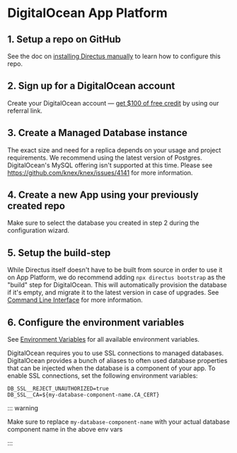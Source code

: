 # DigitalOcean App Platform

## 1. Setup a repo on GitHub

See the doc on [installing Directus manually](/self-hosted/installation/manual/) to learn how to configure this repo.

## 2. Sign up for a DigitalOcean account

Create your DigitalOcean account — [get $100 of free credit](https://m.do.co/c/4c0b6062c16e) by using our referral link.

## 3. Create a Managed Database instance

The exact size and need for a replica depends on your usage and project requirements. We recommend using the latest
version of Postgres. DigitalOcean's MySQL offering isn't supported at this time. Please see
https://github.com/knex/knex/issues/4141 for more information.

## 4. Create a new App using your previously created repo

Make sure to select the database you created in step 2 during the configuration wizard.

## 5. Setup the build-step

While Directus itself doesn't have to be built from source in order to use it on App Platform, we do recommend adding
`npx directus bootstrap` as the "build" step for DigitalOcean. This will automatically provision the database if it's
empty, and migrate it to the latest version in case of upgrades. See
[Command Line Interface](/self-hosted/installation/cli/) for more information.

## 6. Configure the environment variables

See [Environment Variables](/configuration/config-options/#general) for all available environment variables.

DigitalOcean requires you to use SSL connections to managed databases. DigitalOcean provides a bunch of aliases to often
used database properties that can be injected when the database is a component of your app. To enable SSL connections,
set the following environment variables:

```
DB_SSL__REJECT_UNAUTHORIZED=true
DB_SSL__CA=${my-database-component-name.CA_CERT}
```

::: warning

Make sure to replace `my-database-component-name` with your actual database component name in the above env vars

:::
